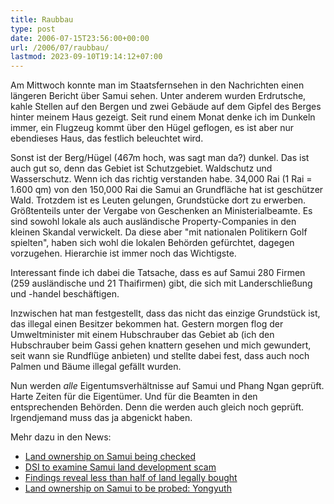 ```yaml
---
title: Raubbau
type: post
date: 2006-07-15T23:56:00+00:00
url: /2006/07/raubbau/
lastmod: 2023-09-10T19:14:12+07:00
---
```

Am Mittwoch konnte man im Staatsfernsehen in den Nachrichten einen längeren Bericht über Samui sehen. Unter anderem wurden Erdrutsche, kahle Stellen auf den Bergen und zwei Gebäude auf dem Gipfel des Berges hinter meinem Haus gezeigt. Seit rund einem Monat denke ich im Dunkeln immer, ein Flugzeug kommt über den Hügel geflogen, es ist aber nur ebendieses Haus, das festlich beleuchtet wird.

Sonst ist der Berg/Hügel (467m hoch, was sagt man da?) dunkel. Das ist auch gut so, denn das Gebiet ist Schutzgebiet. Waldschutz und Wasserschutz. Wenn ich das richtig verstanden habe. 34,000 Rai (1 Rai = 1.600 qm) von den 150,000 Rai die Samui an Grundfläche hat ist geschützer Wald. Trotzdem ist es Leuten gelungen, Grundstücke dort zu erwerben. Größtenteils unter der Vergabe von Geschenken an Ministerialbeamte. Es sind sowohl lokale als auch ausländische Property-Companies in den kleinen Skandal verwickelt. Da diese aber "mit nationalen Politikern Golf spielten", haben sich wohl die lokalen Behörden gefürchtet, dagegen vorzugehen. Hierarchie ist immer noch das Wichtigste.

Interessant finde ich dabei die Tatsache, dass es auf Samui 280 Firmen (259 ausländische und 21 Thaifirmen) gibt, die sich mit Landerschließung und -handel beschäftigen.

Inzwischen hat man festgestellt, dass das nicht das einzige Grundstück ist, das illegal einen Besitzer bekommen hat. Gestern morgen flog der Umweltminister mit einem Hubschrauber das Gebiet ab (ich den Hubschrauber beim Gassi gehen knattern gesehen und mich gewundert, seit wann sie Rundflüge anbieten) und stellte dabei fest, dass auch noch Palmen und Bäume illegal gefällt wurden.

Nun werden _alle_ Eigentumsverhältnisse auf Samui und Phang Ngan geprüft. Harte Zeiten für die Eigentümer. Und für die Beamten in den entsprechenden Behörden. Denn die werden auch gleich noch geprüft. Irgendjemand muss das ja abgenickt haben.

Mehr dazu in den News:

  * <a href="http://www.nationmultimedia.com/2006/07/13/national/national_30008549.php" xml:lang="en-en">Land ownership on Samui being checked</a>
  * <a href="http://www.bangkokpost.com/News/16Jul2006_news05.php" xml:lang="en-en">DSI to examine Samui land development scam</a>
  * <a href="http://www.nationmultimedia.com/2006/07/15/national/national_30008778.php" xml:lang="en-en">Findings reveal less than half of land legally bought</a>
  * <a href="http://www.nationmultimedia.com/2006/07/15/headlines/headlines_30008807.php" xml:lang="en-en">Land ownership on Samui to be probed: Yongyuth</a>
